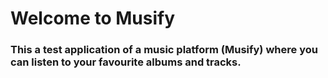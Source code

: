 # Welcome to Musify
### This a test application of a music platform (Musify) where you can listen to your favourite albums and tracks.





